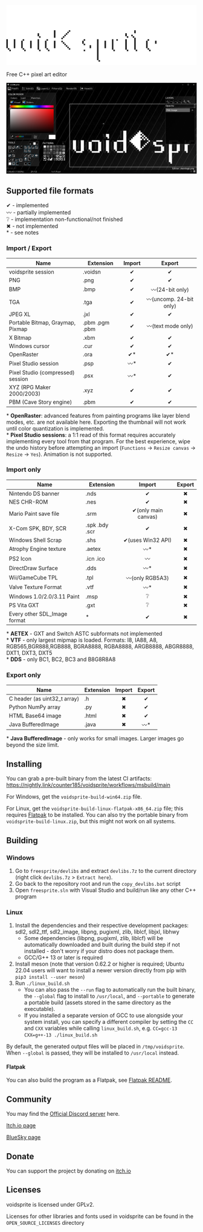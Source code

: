 ![voidsprite logo](README_ASSETS/mainlogo.png)

Free C++ pixel art editor

![Preview image](README_ASSETS/img_preview_1.png)

## Supported file formats

✔ - implemented  
〰 - partially implemented  
❔ - implementation non-functional/not finished  
✖ - not implemented  
\* - see notes

### Import / Export

| Name | Extension | Import | Export |
|---|---|:-:|:-:|
| voidsprite session | .voidsn | ✔ | ✔ |
| PNG | .png | ✔ | ✔ |
| BMP | .bmp | ✔ | 〰(24-bit only) |
| TGA | .tga | ✔ | 〰(uncomp. 24-bit only) |
| JPEG XL | .jxl | ✔ | ✔ |
| Portable Bitmap, Graymap, Pixmap | .pbm .pgm .pbm | ✔ | 〰(text mode only) |
| X Bitmap | .xbm | ✔ | ✔ |
| Windows cursor | .cur | ✔ | ✔ |
| OpenRaster | .ora | ✔* | ✔* |
| Pixel Studio session | .psp | 〰* | ✔ |
| Pixel Studio (compressed) session | .psx | 〰* | ✔ |
| XYZ (RPG Maker 2000/2003) | .xyz | ✔ | ✔ |
| PBM (Cave Story engine) | .pbm | ✔ | ✔ |

\* **OpenRaster**: advanced features from painting programs like layer blend modes, etc. are not available here. Exporting the thumbnail will not work until color quantization is implemented.  
\* **Pixel Studio sessions**: a 1:1 read of this format requires accurately implementing every tool from that program. For the best experience, wipe the undo history before attempting an import (`Functions` -> `Resize canvas` -> `Resize` -> `Yes`). Animation is not supported.

### Import only

| Name | Extension | Import | Export |
|---|---|:-:|:-:|
| Nintendo DS banner | .nds | ✔ | ✖ |
| NES CHR-ROM | .nes | ✔ | ✖ |
| Mario Paint save file | .srm | ✔(only main canvas) | ✖ |
| X-Com SPK, BDY, SCR | .spk .bdy .scr | ✔ | ✖ |
| Windows Shell Scrap | .shs | ✔(uses Win32 API) | ✖ |
| Atrophy Engine texture | .aetex | 〰* | ✖ |
| PS2 Icon | .icn .ico | 〰 | ✖ |
| DirectDraw Surface | .dds | 〰* | ✖ |
| Wii/GameCube TPL | .tpl | 〰(only RGB5A3) | ✖ |
| Valve Texture Format | .vtf | 〰* | ✖ |
| Windows 1.0/2.0/3.11 Paint | .msp | ❔ | ✖ |
| PS Vita GXT | .gxt | ❔ | ✖ |
| Every other SDL_Image format | * | ✔ | ✖ |

\* **AETEX** - GXT and Switch ASTC subformats not implemented  
\* **VTF** - only largest mipmap is loaded. Formats: I8, IA88, A8, RGB565,BGR888,RGB888, BGRA8888, RGBA8888, ARGB8888, ABGR8888, DXT1, DXT3, DXT5  
\* **DDS** - only BC1, BC2, BC3 and B8G8R8A8

### Export only

| Name | Extension | Import | Export |
|---|---|:-:|:-:|
| C header (as uint32_t array) | .h | ✖ | ✔ |
| Python NumPy array | .py | ✖ | ✔ |
| HTML Base64 image | .html | ✖ | ✔ |
| Java BufferedImage | .java | ✖ | 〰* |

\* **Java BufferedImage** - only works for small images. Larger images go beyond the size limit.  

## Installing

You can grab a pre-built binary from the latest CI artifacts: https://nightly.link/counter185/voidsprite/workflows/msbuild/main

For Windows, get the `voidsprite-build-win64.zip` file.

For Linux, get the `voidsprite-build-linux-flatpak-x86_64.zip` file; this requires [Flatpak](https://flatpak.org) to be installed. You can also try the portable binary from `voidsprite-build-linux.zip`, but this might not work on all systems.

## Building

### Windows

1. Go to `freesprite/devlibs` and extract `devlibs.7z` to the current directory (right click `devlibs.7z` > `Extract here`).
2. Go back to the repository root and run the `copy_devlibs.bat` script
3. Open `freesprite.sln` with Visual Studio and build/run like any other C++ program

### Linux

1. Install the dependencies and their respective development packages: sdl2, sdl2_ttf, sdl2_image, libpng, pugixml, zlib, liblcf, libjxl, libhwy
   * Some dependencies (libpng, pugixml, zlib, liblcf) will be automatically downloaded and built during the build step if not installed - don't worry if your distro does not package them.
   * GCC/G++ 13 or later is required
2. Install meson (note that version 0.62.2 or higher is required; Ubuntu 22.04 users will want to install a newer version directly from pip with `pip3 install --user meson`)
3. Run `./linux_build.sh`
   * You can also pass the `--run` flag to automatically run the built binary, the `--global` flag to install to `/usr/local`, and `--portable` to generate a portable build (assets stored in the same directory as the executable).
   * If you installed a separate version of GCC to use alongside your system install, you can specify a different compiler by setting the `CC` and `CXX` variables while calling `linux_build.sh`, e.g. `CC=gcc-13 CXX=g++-13 ./linux_build.sh`

By default, the generated output files will be placed in `/tmp/voidsprite`. When `--global` is passed, they will be installed to `/usr/local` instead.

#### Flatpak

You can also build the program as a Flatpak, see [Flatpak README](https://github.com/counter185/voidsprite/blob/main/freesprite/linux/flatpak/README.md).

## Community

You may find the [Official Discord server](https://discord.gg/c5SndMJKj2) here.

[Itch.io page](https://cntrpl.itch.io/voidsprite)

[BlueSky page](https://voidsprite.bsky.social/)

## Donate

You can support the project by donating on [itch.io](https://cntrpl.itch.io/voidsprite/purchase)

## Licenses

voidsprite is licensed under GPLv2.

Licenses for other libraries and fonts used in voidsprite can be found in the `OPEN_SOURCE_LICENSES` directory
